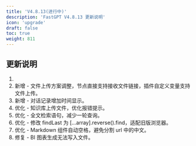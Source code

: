 ```yaml
---
title: 'V4.8.13(进行中)'
description: 'FastGPT V4.8.13 更新说明'
icon: 'upgrade'
draft: false
toc: true
weight: 811
---
```


## 更新说明

1. 
2. 新增 - 文件上传方案调整，节点直接支持接收文件链接，插件自定义变量支持文件上传。
3. 新增 - 对话记录增加时间显示。
4. 优化 - 知识库上传文件，优化报错提示。
5. 优化 - 全文检索语句，减少一轮查询。
6. 优化 - 修改 findLast 为 [...array].reverse().find，适配旧版浏览器。
7. 优化 - Markdown 组件自动空格，避免分割 url 中的中文。
8. 修复 - BI 图表生成无法写入文件。
